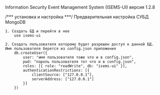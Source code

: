 Information Security Event Management System (ISEMS-UI) версия 1.2.8

/*** установка и настройка ***/
    Предварительная настройка СУБД MongoDB
    
    1. Создать БД и перейти в нее 
        use isems-ui
    
    2. Создать пользователя которому будет разрешен доступ к данной БД. Имя пользователя берется из config.json приложения
        db.createUser({
            user: "имя пользователя тоже что и в config.json",
            pwd: "пароль пользователя тот что и в config.json",
            roles: [{ role: "readWrite", db: "isems-ui" }],
            authenticationRestrictions: [{
                clientSource: ["127.0.0.1"],
                serverAddress: ["127.0.0.1"]
            }]
        })
